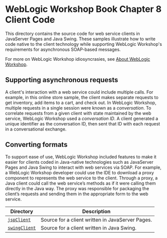 # WebLogic Workshop Book Chapter 8 Client Code

This directory contains the source code for web service clients in JavaServer Pages and Java Swing. These samples illustrate how to write code native to the client technology while supporting WebLogic Workshop's requirements for asynchronous SOAP-based messages.

For more on WebLogic Workshop idiosyncrasies, see [About WebLogic Workshop](../../../about-weblogic-workshop.md).

## Supporting asynchronous requests

A client's interaction with a web service could include multiple calls. For example, in this online store sample, the client makes separate requests to get inventory, add items to a cart, and check out. In WebLogic Workshop, multiple requests in a single session were known as a *conversation*. To correlate requests from a given client with state maintained by the web service, WebLogic Workshop used a *conversation ID*. A client generated a unique identifier as the conversation ID, then sent that ID with each request in a conversational exchange.

## Converting formats

To support ease of use, WebLogic Workshop included features to make it easier for clients coded in Java-native technologies such as JavaServer Pages and Java Swing to interact with web services via SOAP. For example, a WebLogic Workshop developer could use the IDE to download a proxy component to represents the web service to the client. Through a proxy, a Java client could call the web service’s methods as if it were calling them directly in the Java way. The proxy was responsible for packaging the client’s requests and sending them in the appropriate form to the web service.

Directory | Description
--------- | -----------
[`jspClient`](jspClient) | Source for a client written in JavaServer Pages.
[`swingClient`](swingClient) | Source for a client written in Java Swing.
